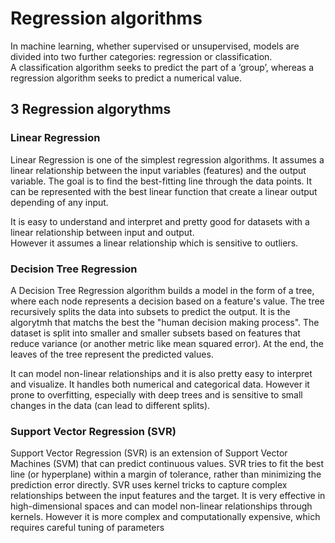 # Regression algorithms  

In machine learning, whether supervised or unsupervised, models are divided into two further categories: regression or classification.  
A classification algorithm seeks to predict the part of a ‘group’, whereas a regression algorithm seeks to predict a numerical value.  

## 3 Regression algorythms

### Linear Regression
Linear Regression is one of the simplest regression algorithms. It assumes a linear relationship between the input variables (features) and the output variable. The goal is to find the best-fitting line through the data points. It can be represented with the best linear function that create a linear output depending of any input.  

It is easy to understand and interpret and pretty good for datasets with a linear relationship between input and output.  
However it assumes a linear relationship which is sensitive to outliers.  

### Decision Tree Regression
A Decision Tree Regression algorithm builds a model in the form of a tree, where each node represents a decision based on a feature's value. The tree recursively splits the data into subsets to predict the output. It is the algorytmh that matchs the best the "human decision making process". The dataset is split into smaller and smaller subsets based on features that reduce variance (or another metric like mean squared error). At the end, the leaves of the tree represent the predicted values.

It can model non-linear relationships and it is also pretty easy to interpret and visualize. It handles both numerical and categorical data.
However it prone to overfitting, especially with deep trees and is sensitive to small changes in the data (can lead to different splits).


### Support Vector Regression (SVR)
Support Vector Regression (SVR) is an extension of Support Vector Machines (SVM) that can predict continuous values. SVR tries to fit the best line (or hyperplane) within a margin of tolerance, rather than minimizing the prediction error directly. SVR uses kernel tricks to capture complex relationships between the input features and the target.
It is very effective in high-dimensional spaces and can model non-linear relationships through kernels.
However it is more complex and computationally expensive, which requires careful tuning of parameters 